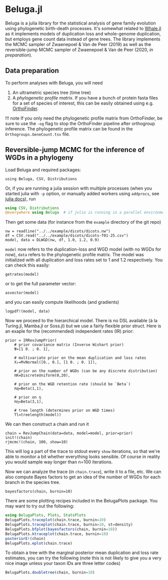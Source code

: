 # Beluga.jl

Beluga is a julia library for the statistical analysis of gene family evolution
using phylogenetic birth-death processes. It's somewhat related to
[Whale.jl](https://arzwa.github.io/Whale.jl/dev/index.html) as it implements
models of duplication loss and whole-genome duplication, but employs gene count
data instead of gene trees. The library implements the MCMC sampler of
Zwaenepoel & Van de Peer (2019) as well as the reversible-jump MCMC sampler of
Zwaenepoel & Van de Peer (2020, *in preparation*).


## Data preparation

To perform analyses with Beluga, you will need  

1. An ultrametric species tree (time tree)
2. A *phylogenetic profile matrix*. If you have a bunch of protein fasta files
   for a set of species of interest, this can be easily obtained using e.g.
   [OrthoFinder](https://github.com/davidemms/OrthoFinder).

!!! note
    If you only need the phylogenetic profile matrix from OrthoFinder, be
    sure to use the `-og` flag to stop the OrthoFinder pipeline after orthogroup
    inference. The phylogenetic profile matrix can be found in the
    `Orthogroups.GeneCount.tsv` file.

## Reversible-jump MCMC for the inference of WGDs in a phylogeny

Load Beluga and required packages:

```@example rjexample
using Beluga, CSV, Distributions
```

Or, if you are running a julia session with multiple processes (when you started
julia with `-p` option, or manually added workers using `addprocs`, see [julia docs](https://docs.julialang.org/en/v1/manual/parallel-computing/index.html#Parallel-Computing-1)), run

```julia
using CSV, Distributions
@everywhere using Beluga  # if julia is running in a parallel environment
```

Then get some data (for instance from the `example` directory of the git repo)

```@example rjexample
nw = readline("../../example/dicots/dicots.nw")
df = CSV.read("../../example/dicots/dicots-f01-25.csv")
model, data = DLWGD(nw, df, 1.0, 1.2, 0.9)
```

`model` now refers to the duplication-loss and WGD model (with no WGDs for now),
`data` refers to the phylogenetic profile matrix. The model was initialized with
all duplication and loss rates set to 1 and 1.2 respectively. You can check
this easily:


```@example rjexample
getrates(model)
```

or to get the full parameter vector:

```@example rjexample
asvector(model)
```

and you can easily compute likelihoods (and gradients)

```@example rjexample
logpdf!(model, data)
```

Now we proceed to the hierarchical model. There is no DSL available (à la
Turing.jl, Mamba.jl or Soss.jl) but we use a fairly flexible prior struct.
Here is an exaple for the (recommended) independent rates (IR) prior:

```@example rjexample
prior = IRRevJumpPrior(
    # prior covariance matrix (Inverse Wishart prior)
    Ψ=[1 0. ; 0. 1],

    # multivariate prior on the mean duplication and loss rates
    X₀=MvNormal([0., 0.], [1 0. ; 0. 1]),  

    # prior on the number of WGDs (can be any discrete distribution)
    πK=DiscreteUniform(0,20),

    # prior on the WGD retention rate (should be `Beta`)
    πq=Beta(1,1),

    # prior on η
    πη=Beta(3,1),

    # tree length (determines prior on WGD times)
    Tl=treelength(model))
```

We can then construct a chain and run it

```@example rjexample
chain = RevJumpChain(data=data, model=model, prior=prior)
init!(chain)
rjmcmc!(chain, 100, show=10)
```

This will log a part of the trace to stdout every `show` iterations, so that
we're able to monitor a bit whether everything looks sensible. Of course in
reality you would sample way longer than n=100 iterations.

Now we can analyze the trace (in `chain.trace`), write it to a file, etc. We
can also compute Bayes factors to get an idea of the number of WGDs for each
branch in the species tree.

```@example rjexample
bayesfactors(chain, burnin=10)
```

There are some plotting recipes included in the BelugaPlots package. You may
want to try out the following:

```julia
using BelugaPlots, Plots, StatsPlots
BelugaPlots.traceplot(chain.trace, burnin=10)
BelugaPlots.traceplot(chain.trace, burnin=10, st=density)
BelugaPlots.bfplot(bayesfactors(chain, burnin=10))
BelugaPlots.ktraceplot(chain.trace, burnin=10)
posteriorE!(chain)
BelugaPlots.eplot(chain.trace)
```

To obtain a tree with the marginal posterior mean duplication and loss rate
estimates, you can try the following (note this is not likely to give you a
very nice image unless your taxon IDs are three letter codes)

```julia
BelugaPlots.doubletree(chain, burnin=10)
```
